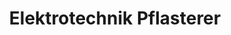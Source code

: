 ---
title: "Elektrotechnik Pflasterer"
url: /bensheim/elektrotechnik-pflasterer/
shop: Elektronik
---